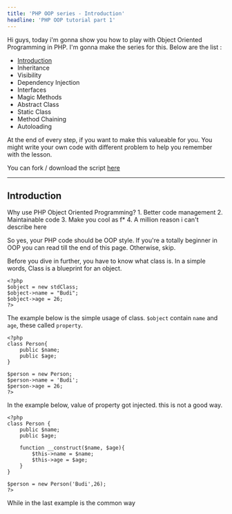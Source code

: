 ```yaml
---
title: 'PHP OOP series - Introduction'
headline: 'PHP OOP tutorial part 1'
---
```


Hi guys, today i'm gonna show you how to play with Object Oriented Programming in PHP. I'm gonna make the series for this. Below are the list : 

- [Introduction](http://www.ajibari.com/en/php-oop-series-introduction)
- Inheritance
- Visibility
- Dependency Injection
- Interfaces
- Magic Methods
- Abstract Class
- Static Class
- Method Chaining
- Autoloading

At the end of every step, if you want to make this valueable for you. You might write your own code with different problem to help you remember with the lesson.

You can fork / download the script [here](https://github.com/Barrey/php-oop-learning)
<hr>

<h2>Introduction </h2>
Why use PHP Object Oriented Programming? 
1. Better code management
2. Maintainable code
3. Make you cool as f*
4. A million reason i can't describe here

So yes, your PHP code should be OOP style.
If you're a totally beginner in OOP you can read till the end of this page. Otherwise, skip.

Before you dive in further, you have to know what class is.
In a simple words, Class is a blueprint for an object.

```text
<?php
$object = new stdClass;
$object->name = "Budi";
$object->age = 26;
?>
```

The example below is the simple usage of class. `$object` contain `name` and `age`, these called `property`.

```text
<?php
class Person{
	public $name;
    public $age;
}

$person = new Person;
$person->name = 'Budi';
$person->age = 26;
?>

```

In the example below, value of property got injected. this is not a good way.

```text
<?php
class Person {
	public $name;
    public $age;
    
    function __construct($name, $age){
    	$this->name = $name;
        $this->age = $age;
    }
}

$person = new Person('Budi',26);
?>
```
While in the last example is the common way

